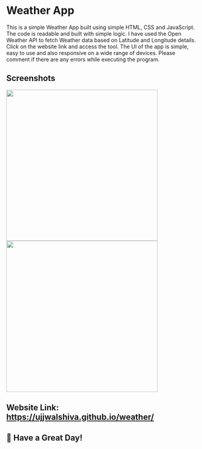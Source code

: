 # Weather App

This is a simple Weather App built using simple HTML, CSS and JavaScript. The code is readable and built with simple logic. I have used the Open Weather API to fetch Weather data based on Latitude and Longitude details. Click on the website link and access the tool. The UI of the app is simple, easy to use and also responsive on a wide range of devices. Please comment if there are any errors while executing the program. 


## Screenshots




<img src="" width=400>

<img src="" width=400>
<br>

## Website Link: https://ujjwalshiva.github.io/weather/

## 🌈 Have a Great Day!
